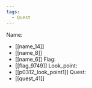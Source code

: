 ```yaml
---
tags:
  - Quest
---
```

Name:
- [[name_14]]
- [[name_8]]
- [[name_6]]
Flag:
- [[flag_9749]]
Look_point:
- [[p0312_look_point1]]
Quest:
- [[quest_41]]
